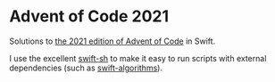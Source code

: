 # Advent of Code 2021

Solutions to [the 2021 edition of Advent of Code](https://adventofcode.com/2021) in Swift.

I use the excellent [swift-sh](https://github.com/mxcl/swift-sh) to make it easy to run scripts with external dependencies (such as [swift-algorithms](https://github.com/apple/swift-algorithms)).